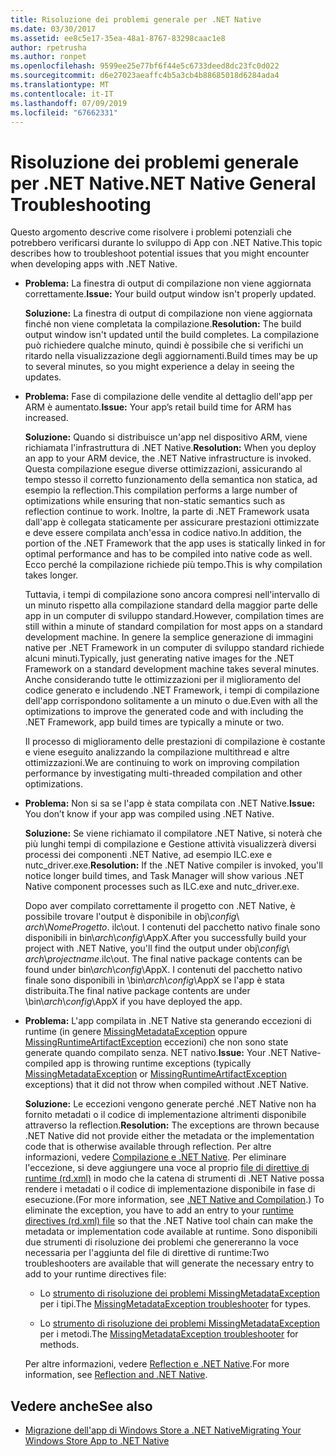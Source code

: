 ```yaml
---
title: Risoluzione dei problemi generale per .NET Native
ms.date: 03/30/2017
ms.assetid: ee8c5e17-35ea-48a1-8767-83298caac1e8
author: rpetrusha
ms.author: ronpet
ms.openlocfilehash: 9599ee25e77bf6f44e5c6733deed8dc23fc0d022
ms.sourcegitcommit: d6e27023aeaffc4b5a3cb4b88685018d6284ada4
ms.translationtype: MT
ms.contentlocale: it-IT
ms.lasthandoff: 07/09/2019
ms.locfileid: "67662331"
---
```

# <a name="net-native-general-troubleshooting"></a><span data-ttu-id="6ec18-102">Risoluzione dei problemi generale per .NET Native</span><span class="sxs-lookup"><span data-stu-id="6ec18-102">.NET Native General Troubleshooting</span></span>

<span data-ttu-id="6ec18-103">Questo argomento descrive come risolvere i problemi potenziali che potrebbero verificarsi durante lo sviluppo di App con .NET Native.</span><span class="sxs-lookup"><span data-stu-id="6ec18-103">This topic describes how to troubleshoot potential issues that you might encounter when developing apps with .NET Native.</span></span>

- <span data-ttu-id="6ec18-104">**Problema:** La finestra di output di compilazione non viene aggiornata correttamente.</span><span class="sxs-lookup"><span data-stu-id="6ec18-104">**Issue:** Your build output window isn't properly updated.</span></span>

  <span data-ttu-id="6ec18-105">**Soluzione:** La finestra di output di compilazione non viene aggiornata finché non viene completata la compilazione.</span><span class="sxs-lookup"><span data-stu-id="6ec18-105">**Resolution:** The build output window isn't updated until the build completes.</span></span> <span data-ttu-id="6ec18-106">La compilazione può richiedere qualche minuto, quindi è possibile che si verifichi un ritardo nella visualizzazione degli aggiornamenti.</span><span class="sxs-lookup"><span data-stu-id="6ec18-106">Build times may be up to several minutes, so you might experience a delay in seeing the updates.</span></span>

- <span data-ttu-id="6ec18-107">**Problema:** Fase di compilazione delle vendite al dettaglio dell'app per ARM è aumentato.</span><span class="sxs-lookup"><span data-stu-id="6ec18-107">**Issue:** Your app’s retail build time for ARM has increased.</span></span>

  <span data-ttu-id="6ec18-108">**Soluzione:** Quando si distribuisce un'app nel dispositivo ARM, viene richiamata l'infrastruttura di .NET Native.</span><span class="sxs-lookup"><span data-stu-id="6ec18-108">**Resolution:** When you deploy an app to your ARM device, the .NET Native infrastructure is invoked.</span></span> <span data-ttu-id="6ec18-109">Questa compilazione esegue diverse ottimizzazioni, assicurando al tempo stesso il corretto funzionamento della semantica non statica, ad esempio la reflection.</span><span class="sxs-lookup"><span data-stu-id="6ec18-109">This compilation performs a large number of optimizations while ensuring that non-static semantics such as reflection continue to work.</span></span> <span data-ttu-id="6ec18-110">Inoltre, la parte di .NET Framework usata dall'app è collegata staticamente per assicurare prestazioni ottimizzate e deve essere compilata anch'essa in codice nativo.</span><span class="sxs-lookup"><span data-stu-id="6ec18-110">In addition, the portion of the .NET Framework that the app uses is statically linked in for optimal performance and has to be compiled into native code as well.</span></span> <span data-ttu-id="6ec18-111">Ecco perché la compilazione richiede più tempo.</span><span class="sxs-lookup"><span data-stu-id="6ec18-111">This is why compilation takes longer.</span></span>

  <span data-ttu-id="6ec18-112">Tuttavia, i tempi di compilazione sono ancora compresi nell'intervallo di un minuto rispetto alla compilazione standard della maggior parte delle app in un computer di sviluppo standard.</span><span class="sxs-lookup"><span data-stu-id="6ec18-112">However, compilation times are still within a minute of standard compilation for most apps on a standard development machine.</span></span>  <span data-ttu-id="6ec18-113">In genere la semplice generazione di immagini native per .NET Framework in un computer di sviluppo standard richiede alcuni minuti.</span><span class="sxs-lookup"><span data-stu-id="6ec18-113">Typically, just generating native images for the .NET Framework on a standard development machine takes several minutes.</span></span>  <span data-ttu-id="6ec18-114">Anche considerando tutte le ottimizzazioni per il miglioramento del codice generato e includendo .NET Framework, i tempi di compilazione dell'app corrispondono solitamente a un minuto o due.</span><span class="sxs-lookup"><span data-stu-id="6ec18-114">Even with all the optimizations to improve the generated code and with including the .NET Framework, app build times are typically a minute or two.</span></span>

  <span data-ttu-id="6ec18-115">Il processo di miglioramento delle prestazioni di compilazione è costante e viene eseguito analizzando la compilazione multithread e altre ottimizzazioni.</span><span class="sxs-lookup"><span data-stu-id="6ec18-115">We are continuing to work on improving compilation performance by investigating multi-threaded compilation and other optimizations.</span></span>

- <span data-ttu-id="6ec18-116">**Problema:** Non si sa se l'app è stata compilata con .NET Native.</span><span class="sxs-lookup"><span data-stu-id="6ec18-116">**Issue:** You don’t know if your app was compiled using .NET Native.</span></span>

  <span data-ttu-id="6ec18-117">**Soluzione:** Se viene richiamato il compilatore .NET Native, si noterà che più lunghi tempi di compilazione e Gestione attività visualizzerà diversi processi dei componenti .NET Native, ad esempio ILC.exe e nutc_driver.exe.</span><span class="sxs-lookup"><span data-stu-id="6ec18-117">**Resolution:** If the .NET Native compiler is invoked, you'll notice longer build times, and Task Manager will show various .NET Native component processes such as ILC.exe and nutc_driver.exe.</span></span>

  <span data-ttu-id="6ec18-118">Dopo aver compilato correttamente il progetto con .NET Native, è possibile trovare l'output è disponibile in obj\\*config*\ *arch*\\*NomeProgetto*. ilc\out.  I contenuti del pacchetto nativo finale sono disponibili in bin\\*arch*\\*config*\AppX.</span><span class="sxs-lookup"><span data-stu-id="6ec18-118">After you successfully build your project with .NET Native, you'll find the output under obj\\*config*\ *arch*\\*projectname*.ilc\out.  The final native package contents can be found under bin\\*arch*\\*config*\AppX.</span></span> <span data-ttu-id="6ec18-119">I contenuti del pacchetto nativo finale sono disponibili in \bin\\*arch*\\*config*\AppX se l'app è stata distribuita.</span><span class="sxs-lookup"><span data-stu-id="6ec18-119">The final native package contents are under \bin\\*arch*\\*config*\AppX if you have deployed the app.</span></span>

- <span data-ttu-id="6ec18-120">**Problema:** L'app compilata in .NET Native sta generando eccezioni di runtime (in genere [MissingMetadataException](../../../docs/framework/net-native/missingmetadataexception-class-net-native.md) oppure [MissingRuntimeArtifactException](../../../docs/framework/net-native/missingruntimeartifactexception-class-net-native.md) eccezioni) che non sono state generate quando compilato senza. NET nativo.</span><span class="sxs-lookup"><span data-stu-id="6ec18-120">**Issue:** Your .NET Native-compiled app is throwing runtime exceptions (typically [MissingMetadataException](../../../docs/framework/net-native/missingmetadataexception-class-net-native.md) or [MissingRuntimeArtifactException](../../../docs/framework/net-native/missingruntimeartifactexception-class-net-native.md) exceptions) that it did not throw when compiled without .NET Native.</span></span>

  <span data-ttu-id="6ec18-121">**Soluzione:** Le eccezioni vengono generate perché .NET Native non ha fornito metadati o il codice di implementazione altrimenti disponibile attraverso la reflection.</span><span class="sxs-lookup"><span data-stu-id="6ec18-121">**Resolution:** The exceptions are thrown because .NET Native did not provide either the metadata or the implementation code that is otherwise available through reflection.</span></span> <span data-ttu-id="6ec18-122">Per altre informazioni, vedere [Compilazione e .NET Native](../../../docs/framework/net-native/net-native-and-compilation.md). Per eliminare l'eccezione, si deve aggiungere una voce al proprio [file di direttive di runtime (rd.xml)](../../../docs/framework/net-native/runtime-directives-rd-xml-configuration-file-reference.md) in modo che la catena di strumenti di .NET Native possa rendere i metadati o il codice di implementazione disponibile in fase di esecuzione.</span><span class="sxs-lookup"><span data-stu-id="6ec18-122">(For more information, see [.NET Native and Compilation](../../../docs/framework/net-native/net-native-and-compilation.md).) To eliminate the exception, you have to add an entry to your [runtime directives (rd.xml) file](../../../docs/framework/net-native/runtime-directives-rd-xml-configuration-file-reference.md) so that the .NET Native tool chain can make the metadata or implementation code available at runtime.</span></span> <span data-ttu-id="6ec18-123">Sono disponibili due strumenti di risoluzione dei problemi che genereranno la voce necessaria per l'aggiunta del file di direttive di runtime:</span><span class="sxs-lookup"><span data-stu-id="6ec18-123">Two troubleshooters are available that will generate the necessary entry to add to your runtime directives file:</span></span>

  - <span data-ttu-id="6ec18-124">Lo [strumento di risoluzione dei problemi MissingMetadataException](https://dotnet.github.io/native/troubleshooter/type.html) per i tipi.</span><span class="sxs-lookup"><span data-stu-id="6ec18-124">The [MissingMetadataException troubleshooter](https://dotnet.github.io/native/troubleshooter/type.html) for types.</span></span>

  - <span data-ttu-id="6ec18-125">Lo [strumento di risoluzione dei problemi MissingMetadataException](https://dotnet.github.io/native/troubleshooter/method.html) per i metodi.</span><span class="sxs-lookup"><span data-stu-id="6ec18-125">The [MissingMetadataException troubleshooter](https://dotnet.github.io/native/troubleshooter/method.html) for methods.</span></span>

  <span data-ttu-id="6ec18-126">Per altre informazioni, vedere [Reflection e .NET Native](../../../docs/framework/net-native/reflection-and-net-native.md).</span><span class="sxs-lookup"><span data-stu-id="6ec18-126">For more information, see [Reflection and .NET Native](../../../docs/framework/net-native/reflection-and-net-native.md).</span></span>

## <a name="see-also"></a><span data-ttu-id="6ec18-127">Vedere anche</span><span class="sxs-lookup"><span data-stu-id="6ec18-127">See also</span></span>

- [<span data-ttu-id="6ec18-128">Migrazione dell'app di Windows Store a .NET Native</span><span class="sxs-lookup"><span data-stu-id="6ec18-128">Migrating Your Windows Store App to .NET Native</span></span>](../../../docs/framework/net-native/migrating-your-windows-store-app-to-net-native.md)
